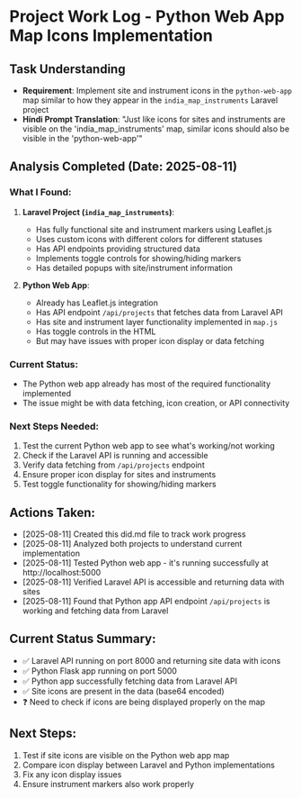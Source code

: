 # Project Work Log - Python Web App Map Icons Implementation

## Task Understanding
- **Requirement**: Implement site and instrument icons in the `python-web-app` map similar to how they appear in the `india_map_instruments` Laravel project
- **Hindi Prompt Translation**: "Just like icons for sites and instruments are visible on the 'india_map_instruments' map, similar icons should also be visible in the 'python-web-app'"

## Analysis Completed (Date: 2025-08-11)

### What I Found:
1. **Laravel Project (`india_map_instruments`)**:
   - Has fully functional site and instrument markers using Leaflet.js
   - Uses custom icons with different colors for different statuses
   - Has API endpoints providing structured data
   - Implements toggle controls for showing/hiding markers
   - Has detailed popups with site/instrument information

2. **Python Web App**:
   - Already has Leaflet.js integration
   - Has API endpoint `/api/projects` that fetches data from Laravel API
   - Has site and instrument layer functionality implemented in `map.js`
   - Has toggle controls in the HTML
   - But may have issues with proper icon display or data fetching

### Current Status:
- The Python web app already has most of the required functionality implemented
- The issue might be with data fetching, icon creation, or API connectivity

### Next Steps Needed:
1. Test the current Python web app to see what's working/not working
2. Check if the Laravel API is running and accessible
3. Verify data fetching from `/api/projects` endpoint
4. Ensure proper icon display for sites and instruments
5. Test toggle functionality for showing/hiding markers

## Actions Taken:
- [2025-08-11] Created this did.md file to track work progress
- [2025-08-11] Analyzed both projects to understand current implementation
- [2025-08-11] Tested Python web app - it's running successfully at http://localhost:5000
- [2025-08-11] Verified Laravel API is accessible and returning data with sites
- [2025-08-11] Found that Python app API endpoint `/api/projects` is working and fetching data from Laravel

## Current Status Summary:
- ✅ Laravel API running on port 8000 and returning site data with icons
- ✅ Python Flask app running on port 5000
- ✅ Python app successfully fetching data from Laravel API
- ✅ Site icons are present in the data (base64 encoded)
- ❓ Need to check if icons are being displayed properly on the map

## Next Steps:
1. Test if site icons are visible on the Python web app map
2. Compare icon display between Laravel and Python implementations
3. Fix any icon display issues
4. Ensure instrument markers also work properly
